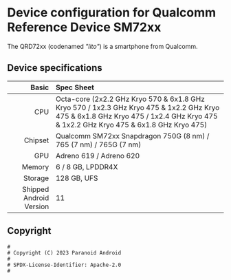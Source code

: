 Device configuration for Qualcomm Reference Device SM72xx
=========================================

The QRD72xx (codenamed _"lito"_) is a smartphone from Qualcomm.

## Device specifications

Basic   | Spec Sheet
-------:|:-------------------------
CPU     | Octa-core (2x2.2 GHz Kryo 570 & 6x1.8 GHz Kryo 570 / 1x2.3 GHz Kryo 475 & 1x2.2 GHz Kryo 475 & 6x1.8 GHz Kryo 475 / 1x2.4 GHz Kryo 475 & 1x2.2 GHz Kryo 475 & 6x1.8 GHz Kryo 475)
Chipset | Qualcomm SM72xx Snapdragon 750G (8 nm) / 765 (7 nm) / 765G (7 nm)
GPU     | Adreno 619 / Adreno 620
Memory  | 6 / 8 GB, LPDDR4X
Storage | 128 GB, UFS
Shipped Android Version | 11

## Copyright

```
#
# Copyright (C) 2023 Paranoid Android
#
# SPDX-License-Identifier: Apache-2.0
#
```